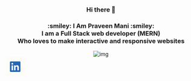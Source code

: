 <div align="center">
    <h3>Hi there 👋</h3>
    <h3>:smiley: I Am Praveen Mani :smiley:	<br>
    I am a Full Stack web developer (MERN) <br>
    Who loves to make interactive and responsive websites</h3>
  <img src="https://media.giphy.com/media/p4NLw3I4U0idi/giphy.gif" alt="img" width = "100" height = "100">
</div>
<a href="https://linkedin.com/in/himanshu-aswal"><img src="/photos/exU8rYn8_400x400.jpg" alt="img" width = "50" heigth = "50"></a>
<!--
**praveenalpha/praveenalpha** is a ✨ _special_ ✨ repository because its `README.md` (this file) appears on your GitHub profile.

Here are some ideas to get you started:

- 🔭 I’m currently working on ...
- 🌱 I’m currently learning ...
- 👯 I’m looking to collaborate on ...
- 🤔 I’m looking for help with ...
- 💬 Ask me about ...
- 📫 How to reach me: ...
- 😄 Pronouns: ...
- ⚡ Fun fact: ...
-->

